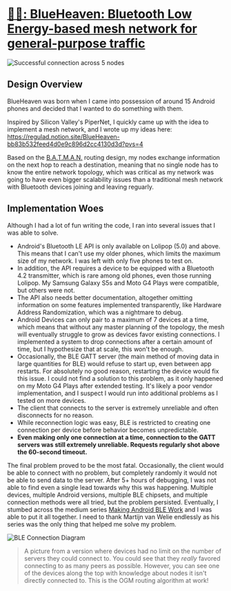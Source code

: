 # [📱📲: BlueHeaven: Bluetooth Low Energy-based mesh network for general-purpose traffic](https://github.com/regulad/BlueHeaven)

![Successful connection across 5 nodes](https://imgur.com/a/jJsaunP)

## Design Overview

BlueHeaven was born when I came into possession of around 15 Android phones and decided that I wanted to do something with them. 

Inspired by Silicon Valley's PiperNet, I quickly came up with the idea to implement a mesh network, and I wrote up my ideas here: https://regulad.notion.site/BlueHeaven-bb83b532feed4d0e9c896d2cc4130d3d?pvs=4

Based on the [B.A.T.M.A.N.](https://en.wikipedia.org/wiki/B.A.T.M.A.N.) routing design, my nodes exchange information on the next hop to reach a destination, meaning that no single node has to know the entire network topology, which was critical as my network was going to have even bigger scalability issues than a traditional mesh network with Bluetooth devices joining and leaving reguarly.

## Implementation Woes

Although I had a lot of fun writing the code, I ran into several issues that I was able to solve.

* Android's Bluetooth LE API is only available on Lolipop (5.0) and above. This means that I can't use my older phones, which limits the maximum size of my network. I was left with only five phones to test on.
* In addition, the API requires a device to be equipped with a Bluetooth 4.2 transmitter, which is rare among old phones, even those running Lolipop. My Samsung Galaxy S5s and Moto G4 Plays were compatible, but others were not.
* The API also needs better documentation, altogether omitting information on some features implemented transparently, like Hardware Address Randomization, which was a nightmare to debug.
* Android Devices can only pair to a maximum of 7 devices at a time, which means that without any master planning of the topology, the mesh will eventually struggle to grow as devices favor existing connections. I implemented a system to drop connections after a certain amount of time, but I hypothesize that at scale, this won't be enough.
* Occasionally, the BLE GATT server (the main method of moving data in large quantities for BLE) would refuse to start up, even between app restarts. For absolutely no good reason, restarting the device would fix this issue. I could not find a solution to this problem, as it only happened on my Moto G4 Plays after extended testing. It's likely a poor vendor implementation, and I suspect I would run into additional problems as I tested on more devices.
* The client that connects to the server is extremely unreliable and often disconnects for no reason. 
* While reconnection logic was easy, BLE is restricted to creating one connection per device before behavior becomes unpredictable.
* **Even making only one connection at a time, connection to the GATT servers was still extremely unreliable. Requests regularly shot above the 60-second timeout.**

The final problem proved to be the most fatal. Occasionally, the client would be able to connect with no problem, but completely randomly it would not be able to send data to the server. After 5+ hours of debugging, I was not able to find even a single lead towards why this was happening. Multiple devices, multiple Android versions, multiple BLE chipsets, and multiple connection methods were all tried, but the problem persisted. Eventually, I stumbed across the medium series [Making Android BLE Work](https://medium.com/@martijn.van.welie/making-android-ble-work-part-3-117d3a8aee23) and I was able to put it all together. I need to thank Martijn van Welie endlessly as his series was the only thing that helped me solve my problem. 

![BLE Connection Diagram](https://media.discordapp.net/attachments/1251004997118722078/1279614616246423653/IMG_2557.jpg?ex=66d5157a&is=66d3c3fa&hm=c50b18af737a2c215e9dcd3da3ae7925900bb67eea8122c61346f64c34048099&=&format=webp&width=904&height=678)

> A picture from a version where devices had no limit on the number of servers they could connect to. You could see that they *really* favored connecting to as many peers as possible. However, you can see one of the devices along the top with knowledge about nodes it isn't directly connected to. This is the OGM routing algorithm at work!
